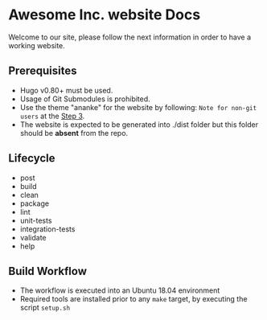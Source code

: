 # Awesome Inc. website Docs

Welcome to our site, please follow the next information in order to have a
working website.

## Prerequisites

- Hugo v0.80+ must be used.
- Usage of Git Submodules is prohibited.
- Use the theme "ananke" for the website by following:
`Note for non-git users` at the
[Step 3](https://docs.edg.io/guides/sites_frameworks/getting_started/hugo).
- The website is expected to be generated into ./dist folder but this folder
should be **absent** from the repo.

## Lifecycle

- post
- build
- clean
- package
- lint
- unit-tests
- integration-tests
- validate
- help

## Build Workflow

- The workflow is executed into an Ubuntu 18.04 environment
- Required tools are installed prior to any `make` target, by executing the
script `setup.sh`
